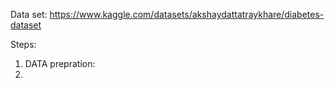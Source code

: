 Data set: https://www.kaggle.com/datasets/akshaydattatraykhare/diabetes-dataset

Steps:
1. DATA prepration:
2. 
